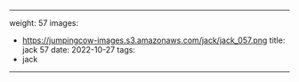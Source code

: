 
---
weight: 57
images:
- https://jumpingcow-images.s3.amazonaws.com/jack/jack_057.png
title: jack 57
date: 2022-10-27
tags:
- jack
---
